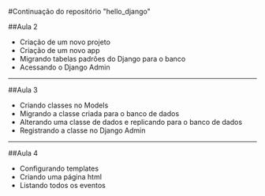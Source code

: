 #Continuação do repositório "hello_django"

##Aula 2

- Criação de um novo projeto
- Criação de um novo app
- Migrando tabelas padrões do Django para o banco
- Acessando o Django Admin
-----------------------------------------------------------------------------
##Aula 3

- Criando classes no Models
- Migrando a classe criada para o banco de dados
- Alterando uma classe de dados e replicando para o banco de dados
- Registrando a classe no Django Admin
-----------------------------------------------------------------------------
##Aula 4

- Configurando templates
- Criando uma página html
- Listando todos os eventos
